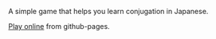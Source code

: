 A simple game that helps you learn conjugation in Japanese.

[Play online](https://bibby.github.io/conjugator/) from github-pages.

